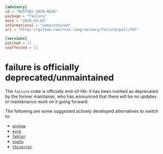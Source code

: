 ```toml
[advisory]
id = "RUSTSEC-2020-0036"
package = "failure"
date = "2020-05-02"
informational = "unmaintained"
url = "https://github.com/rust-lang-nursery/failure/pull/347"

[versions]
patched = []
unaffected = []
```

# failure is officially deprecated/unmaintained

The `failure` crate is officially end-of-life: it has been marked as deprecated
by the former maintainer, who has announced that there will be no updates or
maintenance work on it going forward.

The following are some suggested actively developed alternatives to switch to:

- [`anyhow`](https://crates.io/crates/anyhow)
- [`eyre`](https://crates.io/crates/eyre)
- [`fehler`](https://crates.io/crates/fehler)
- [`snafu`](https://crates.io/crates/snafu)
- [`thiserror`](https://crates.io/crates/thiserror)
